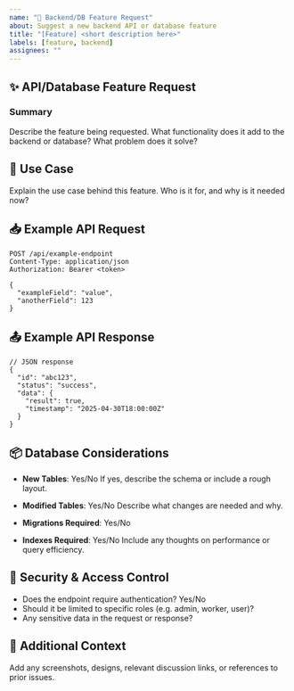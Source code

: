 ```yaml
---
name: "📝 Backend/DB Feature Request"
about: Suggest a new backend API or database feature
title: "[Feature] <short description here>"
labels: [feature, backend]
assignees: ""
---
```


## ✨ API/Database Feature Request

### Summary

Describe the feature being requested. What functionality does it add to the backend or database? What problem does it solve?

## 📘 Use Case

Explain the use case behind this feature. Who is it for, and why is it needed now?

## 📥 Example API Request

```
POST /api/example-endpoint
Content-Type: application/json
Authorization: Bearer <token>

{
  "exampleField": "value",
  "anotherField": 123
}
```

## 📤 Example API Response

```
// JSON response
{
  "id": "abc123",
  "status": "success",
  "data": {
    "result": true,
    "timestamp": "2025-04-30T18:00:00Z"
  }
}
```

## 📦 Database Considerations

- **New Tables**: Yes/No
  If yes, describe the schema or include a rough layout.

- **Modified Tables**: Yes/No
  Describe what changes are needed and why.

- **Migrations Required**: Yes/No

- **Indexes Required**: Yes/No
  Include any thoughts on performance or query efficiency.

## 🔐 Security & Access Control

- Does the endpoint require authentication? Yes/No
- Should it be limited to specific roles (e.g. admin, worker, user)?
- Any sensitive data in the request or response?

## 📎 Additional Context

Add any screenshots, designs, relevant discussion links, or references to prior issues.
